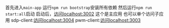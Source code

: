 首先进入`main-app`
运行`npm run bootstrap`安装所有依赖
然后运行`npm run start:all`启动
启动后，[访问localhost:3002](http://localhost:3002/) 这个是主应用
也可以单个访问子应用 
sdp-client:[访问localhost:3004](http://localhost:3004/)
pwm-client:[访问localhost:3003](http://localhost:3003/)

